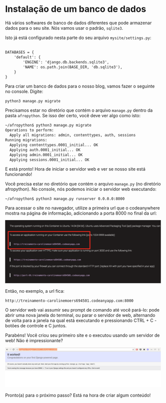 # Instalação de um banco de dados

Há vários softwares de banco de dados diferentes que pode armazenar dados para o seu site. Nós vamos usar o padrão, `sqlite3`.

Isto já está configurado nesta parte do seu arquivo `mysite/settings.py`:

```

DATABASES = {
    'default': {
        'ENGINE': 'django.db.backends.sqlite3',
        'NAME': os.path.join(BASE_DIR, 'db.sqlite3'),
    }
}
```

Para criar um banco de dados para o nosso blog, vamos fazer o seguinte no console. Digite:

```
python3 manage.py migrate
```

Precisamos estar no diretório que contém o arquivo `manage.py` dentro da pasta `afropython`.
Se isso der certo, você deve ver algo como isto:

```
~/afropython$ python3 manage.py migrate
Operations to perform:
  Apply all migrations: admin, contenttypes, auth, sessions
Running migrations:
  Applying contenttypes.0001_initial... OK
  Applying auth.0001_initial... OK
  Applying admin.0001_initial... OK
  Applying sessions.0001_initial... OK
```

E está pronto! Hora de iniciar o servidor web e ver se nosso site está funcionando!

Você precisa estar no diretório que contém o arquivo `manage.py` (no diretório afropython). No console, nós podemos iniciar o servidor web executando:
```
~/afropython$ python3 manage.py runserver 0.0.0.0:8000
```

Para acessar o site no navegador, utilize a primeira url que o codeanywhere mostra na página de informação, adicionando a porta 8000 no final da url:

![URL servidor](../images/django/url_server.png)

Então, no exemplo, a url fica:
```
http://treinamento-carolinemoers694501.codeanyapp.com:8000
```

O servidor web vai assumir seu prompt de comando até você pará-lo: pode abrir uma nova janela do terminal, ou parar o servidor de web, alternando de volta para a janela na qual está executando e pressionando CTRL + C - botões de controle e C juntos.

Parabéns! Você criou seu primeiro site e o executou usando um servidor de web! Não é impressionante?

![Site início](../images/django/servidor_rodando.png)

Pronto(a) para o próximo passo? Está na hora de criar algum conteúdo!
